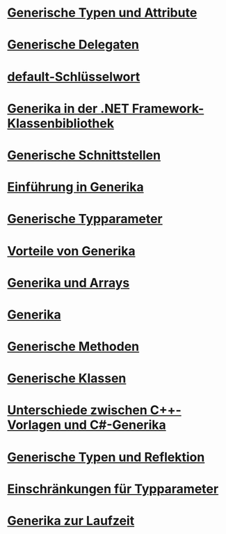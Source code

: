 # [Generische Typen und Attribute](generics-and-attributes.md)
# [Generische Delegaten](generic-delegates.md)
# [default-Schlüsselwort](default-keyword-in-generic-code.md)
# [Generika in der .NET Framework-Klassenbibliothek](generics-in-the-net-framework-class-library.md)
# [Generische Schnittstellen](generic-interfaces.md)
# [Einführung in Generika](introduction-to-generics.md)
# [Generische Typparameter](generic-type-parameters.md)
# [Vorteile von Generika](benefits-of-generics.md)
# [Generika und Arrays](generics-and-arrays.md)
# [Generika](index.md)
# [Generische Methoden](generic-methods.md)
# [Generische Klassen](generic-classes.md)
# [Unterschiede zwischen C++-Vorlagen und C#-Generika](differences-between-cpp-templates-and-csharp-generics.md)
# [Generische Typen und Reflektion](generics-and-reflection.md)
# [Einschränkungen für Typparameter](constraints-on-type-parameters.md)
# [Generika zur Laufzeit](generics-in-the-run-time.md)
